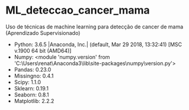 # ML_deteccao_cancer_mama
Uso de técnicas de machine learning para detecção de cancer de mama (Aprendizado Supervisionado)


- Python: 3.6.5 |Anaconda, Inc.| (default, Mar 29 2018, 13:32:41) [MSC v.1900 64 bit (AMD64)]
- Numpy: <module 'numpy.version' from 'C:\\Users\\renat\\Anaconda3\\lib\\site-packages\\numpy\\version.py'>
- Pandas: 0.23.0
- Missingno: 0.4.1
- Scipy: 1.1.0
- Sklearn: 0.19.1
- Seaborn: 0.8.1
- Matplotlib: 2.2.2
